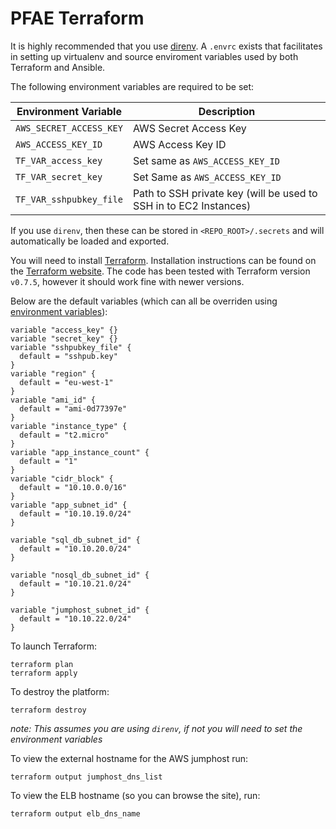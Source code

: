 # PFAE Terraform
It is highly recommended that you use [direnv](http://direnv.net/). A `.envrc` exists that facilitates in setting up virtualenv and source enviroment variables used by both Terraform and Ansible.

The following environment variables are required to be set:

|Environment Variable|Description|
|--------------------|-----------|
|`AWS_SECRET_ACCESS_KEY`|AWS Secret Access Key|
|`AWS_ACCESS_KEY_ID`|AWS Access Key ID|
|`TF_VAR_access_key`|Set same as `AWS_ACCESS_KEY_ID`|
|`TF_VAR_secret_key`|Set Same as `AWS_ACCESS_KEY_ID`|
|`TF_VAR_sshpubkey_file`|Path to SSH private key (will be used to SSH in to EC2 Instances)|

If you use `direnv`, then these can be stored in `<REPO_ROOT>/.secrets` and will automatically be loaded and exported.

You will need to install [Terraform](https://www.terraform.io/). Installation instructions can be found on the [Terraform website](https://www.terraform.io/intro/getting-started/install.html). The code has been tested with Terraform version `v0.7.5`, however it should work fine with newer versions.

Below are the default variables (which can all be overriden using [environment variables](https://www.terraform.io/docs/configuration/environment-variables.html)):
```
variable "access_key" {}
variable "secret_key" {}
variable "sshpubkey_file" {
  default = "sshpub.key"
}
variable "region" {
  default = "eu-west-1"
}
variable "ami_id" {
  default = "ami-0d77397e"
}
variable "instance_type" {
  default = "t2.micro"
}
variable "app_instance_count" {
  default = "1"
}
variable "cidr_block" {
  default = "10.10.0.0/16"
}
variable "app_subnet_id" {
  default = "10.10.19.0/24"
}

variable "sql_db_subnet_id" {
  default = "10.10.20.0/24"
}

variable "nosql_db_subnet_id" {
  default = "10.10.21.0/24"
}

variable "jumphost_subnet_id" {
  default = "10.10.22.0/24"
}
```

To launch Terraform:
```shell
terraform plan
terraform apply
```

To destroy the platform:
```shell
terraform destroy
```
_note: This assumes you are using `direnv`, if not you will need to set the environment variables_

To view the external hostname for the AWS jumphost run:
```shell
terraform output jumphost_dns_list
```

To view the ELB hostname (so you can browse the site), run:
```shell
terraform output elb_dns_name
```
